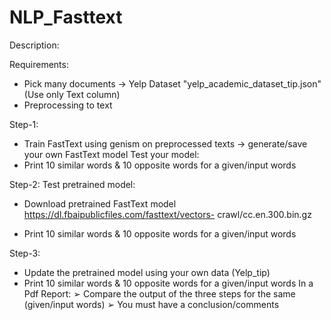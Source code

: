 # NLP_Fasttext
Description:

Requirements:

- Pick many documents → Yelp Dataset "yelp_academic_dataset_tip.json" (Use only Text
column)
- Preprocessing to text

Step-1:

- Train FastText using genism on preprocessed texts → generate/save your own FastText
model
Test your model:
- Print 10 similar words & 10 opposite words for a given/input words

Step-2:
Test pretrained model:

- Download pretrained FastText model https://dl.fbaipublicfiles.com/fasttext/vectors-
crawl/cc.en.300.bin.gz

- Print 10 similar words & 10 opposite words for a given/input words
  
Step-3:
- Update the pretrained model using your own data (Yelp_tip)
- Print 10 similar words & 10 opposite words for a given/input words
In a Pdf Report:
➢ Compare the output of the three steps for the same (given/input words)
➢ You must have a conclusion/comments
